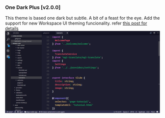 ### One Dark Plus [v2.0.0]
This theme is based one dark but subtle. A bit of a feast for the eye.
Add the support for new Workspace UI theming funcionality.
refer [this post for details](https://code.visualstudio.com/updates/v1_12#_workbench-theming)
![One Dark Plus Screenshot](https://raw.githubusercontent.com/anaganisk/vscode-onedark-plus/master/screen.png)